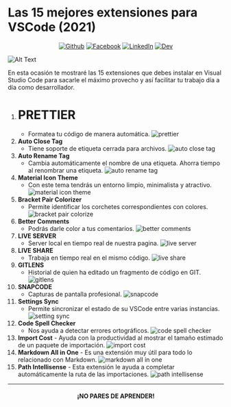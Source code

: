 # Las 15 mejores extensiones para VSCode (2021)

<p align="center">
 <a href="https://github.com/gdcodev" target="_blank"><img alt="Github" src="https://img.shields.io/badge/GitHub-%2312100E.svg?&style=for-the-badge&logo=Github&logoColor=white" /></a> <a href="https://www.facebook.com/gdcode7" target="_blank"><img alt="Facebook" src="https://img.shields.io/badge/facebook-%231DA1F2.svg?&style=for-the-badge&logo=facebook&logoColor=white" /></a> <a href="https://www.linkedin.com/in/gastondanielsen/" target="_blank"><img alt="LinkedIn" src="https://img.shields.io/badge/linkedin-%230077B5.svg?&style=for-the-badge&logo=linkedin&logoColor=white" /></a> <a href="https://dev.to/gdcodev" target="_blank"><img alt="Dev" src="https://img.shields.io/badge/Dev-%2312100E.svg?&style=for-the-badge&logo=dev.to&logoColor=white" /></a>
</p>

![Alt Text](https://dev-to-uploads.s3.amazonaws.com/uploads/articles/4a7t9pyfs20cqf1erzxc.png)

En esta ocasión te mostraré las 15 extensiones que debes instalar en Visual Studio Code para sacarle el máximo  provecho y así facilitar tu trabajo día a día como desarrollador.

1. # **PRETTIER** 
   - Formatea tu código de manera automática.
![prettier](https://dev-to-uploads.s3.amazonaws.com/uploads/articles/xrj79eby083lkhs95ouc.png)
2. **Auto Close Tag**
    - Tiene soporte de etiqueta cerrada para archivos.
![auto close tag](https://dev-to-uploads.s3.amazonaws.com/uploads/articles/1gn7g00dahciou56f9le.png)
3. **Auto Rename Tag**
    - Cambia automáticamente el nombre de una etiqueta. Ahorra tiempo al renombrar una etiqueta.
![auto rename tag](https://dev-to-uploads.s3.amazonaws.com/uploads/articles/5dtk9347wl9eab3z5hrj.png)
4. **Material Icon Theme**
    - Con este tema tendrás un entorno limpio, minimalista y atractivo.
![material icon theme](https://dev-to-uploads.s3.amazonaws.com/uploads/articles/cvjsxf422hme9h2m8iga.png)
5. **Bracket Pair Colorizer**
    - Permite identificar los corchetes correspondientes con colores.
![bracket pair colorize](https://dev-to-uploads.s3.amazonaws.com/uploads/articles/e17f3tfgcibr9j1r8kx7.png)
6. **Better Comments**
    -  Podrás darle color a tus comentarios.
![better comments](https://dev-to-uploads.s3.amazonaws.com/uploads/articles/p6fs2x2pgzc2ovf0fze1.png)
7. **LIVE SERVER**
    - Server local en tiempo real de nuestra pagina.
![live server](https://dev-to-uploads.s3.amazonaws.com/uploads/articles/jk6qvu52v6l6c042jeoe.png)
8. **LIVE SHARE**
    - Trabaja en tiempo real en el mismo código.
![live share](https://dev-to-uploads.s3.amazonaws.com/uploads/articles/r80dm836cmodtj3gb7a8.png)
9. **GITLENS**
    - Historial de quien ha editado un fragmento de código en GIT.
![gitlens](https://dev-to-uploads.s3.amazonaws.com/uploads/articles/zjya8m94q1ls0demzifm.png)
10. **SNAPCODE**
     - Capturas de pantalla profesional.
![snapcode](https://dev-to-uploads.s3.amazonaws.com/uploads/articles/bd4mdxf9w14jhqk4ak8z.png)
11. **Settings Sync**
    - Permite sincronizar el estado de su VSCode entre varias instancias.
![setting sync](https://dev-to-uploads.s3.amazonaws.com/uploads/articles/90ttm86as5kz6gtfjobf.png)
12. **Code Spell Checker**
    - Nos ayuda a detectar errores ortográficos.
![code spell checker](https://dev-to-uploads.s3.amazonaws.com/uploads/articles/xef7oo534aq9d6wktxz3.png)
13.  **Import Cost**
    - Ayuda con la productividad al mostrar el tamaño estimado de un paquete de importación.
![import cost](https://dev-to-uploads.s3.amazonaws.com/uploads/articles/hwq5q9wpoxu9lwe9i0zi.png)
14.  **Markdown All in One**
    - Es una extensión muy útil para todo lo relacionado con Markdown.
![markdown all in one](https://dev-to-uploads.s3.amazonaws.com/uploads/articles/vwq8jrtnt21h3siu6e9z.png)
15.  **Path Intellisense**
    - Esta extensión le ayuda a completar automáticamente la ruta de las importaciones.
![path intellisense](https://dev-to-uploads.s3.amazonaws.com/uploads/articles/z7nwpy6chaltw7v2ehny.png)

---

<h4 align="center"><strong>¡NO PARES DE APRENDER!</strong></h4>
